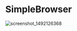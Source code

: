 # SimpleBrowser
![screenshot_1492126368](https://cloud.githubusercontent.com/assets/20631330/25068442/f1a4fdfc-2231-11e7-8dee-71222b384807.png)

